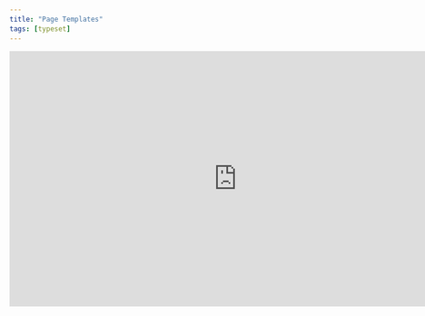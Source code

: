 ```yaml
---
title: "Page Templates"
tags: [typeset]
---
```

 
<html><body><section data-type="chapter" class="hsecchapter" data-hederis-type="hsecchapter" id="typeset-master-pages" data-pi-attrs="id: typeset-master-pages; data-tags: typeset;" role="doc-chapter" data-tags="typeset" data-author-name=" " data-book-title=" " title="Page Templates"><iframe width="800" height="450" src="https://www.youtube.com/embed/OVFvTesq8-E" frameborder="0" allow="accelerometer;" autoplay="" encrypted-media="" gyroscope="" picture-in-picture="" allowfullscreen="" id="pB3r5BBPa"/><p data-embedded-html="true" id="pFRALyWwS">INTENTIONALLY BLANK</p><p class="hblkp" data-hederis-type="hblkp" id="podA9TiSk">Page templates control the general layout of all the different sections in your book. This is different from a book&#8217;s design template: a design template includes design instructions for all the paragraphs and elements in your book, as well as the running content, margin widths, and so on. Page templates, however,  determine only the page margins, where the running headers and footers go and what kind of content should appear in them, and how to format that text. Page templates are just one part of a book&#8217;s design template.</p><p class="hblkp" data-hederis-type="hblkp" id="pSHYyESs0">You can configure 5 different page templates: chapters, 2 types of frontmatter, backmatter, and parts. While these page templates are applied to certain types of sections by default, you can change the page template that is used in any section, in the Sections &amp; Text toolset.</p><aside class="hwprbox box" data-hederis-type="hwprbox" id="pVmbQyKfg" data-type="sidebar"><p class="hblktype" data-hederis-type="hblktype" id="p1VIjihYb">Note</p><p class="hblkp" data-hederis-type="hblkp" id="p2NY34yDY">We include two types of frontmatter page templates because books will often have certain frontmatter&#8212;like title pages and copyright pages&#8212;that needs a different page layout (e.g., reduced top margin height, or removing all the content from the running headers and footers). </p></aside><p class="hblkp" data-hederis-type="hblkp" id="pWg0eDH19">Each type of page template has 4 pages that can be configured:</p><ol class="hwprnumlist" data-hederis-type="hwprnumlist" id="pWVeISDrx"><li class="hblkoli" data-hederis-type="hblkoli" id="liDdoGu1rQ"><p class="hblkoli" data-hederis-type="hblklip" id="p9ke23qVE"><strong data-hederis-type="hspanstrong" id="pAkoQHGYW">The first page of the section: </strong>You can change the top and bottom margins for the first page of the section, or change the running header and footer content. For example, you might choose to insert just the page number at the bottom of the first page, and then to include full running headers and footers on your recto and verso pages.</p></li><li class="hblkoli" data-hederis-type="hblkoli" id="liQuH3laHP"><p class="hblkoli" data-hederis-type="hblklip" id="pbEU2b2Dt"><strong class="hspanstrong" data-hederis-type="hspanstrong" id="pmQlHrEza">Recto and verso pages: </strong>These are the main content pages of your section, and this is also where you set the inside and outside margins that will be applied to all the pages in your section (including first and blank pages).</p></li><li class="hblkoli" data-hederis-type="hblkoli" id="lipbrUEqxZ"><p class="hblkoli" data-hederis-type="hblklip" id="pZxP1ECBT"><strong class="hspanstrong" data-hederis-type="hspanstrong" id="pdTXTSzEN">Blank pages: </strong>Sometimes a section will include pages that don&#8217;t include any book content&#8212;for example, if this section ends on a recto page, but the next section is required to also start on a recto page, then an extra blank verso page will be added to the end of the first section. In these cases, you can choose to suppress the running header and footer content, or have different running headers and footers appear.</p></li></ol><p class="hblkp" data-hederis-type="hblkp" id="pwTnE336q">Running headers and footers can consist of text content, or use our built-in variables. To add text to your running headers or footers:</p><ol class="hwprnumlist" data-hederis-type="hwprnumlist" id="pFx64LQU5"><li class="hblkoli" data-hederis-type="hblkoli" id="liH2c6oPIa"><p class="hblkoli" data-hederis-type="hblklip" id="pWgbhDpzb">Click the margin area that you want to add content to.</p></li><li class="hblkoli" data-hederis-type="hblkoli" id="lisbSPh2Rh"><p class="hblkoli" data-hederis-type="hblklip" id="pxR7uzUPz">Click inside the text box, and type an opening quotation mark (&#8220;).</p></li><li class="hblkoli" data-hederis-type="hblkoli" id="liPltdhaUE"><p class="hblkoli" data-hederis-type="hblklip" id="pzUGca67w">Now type the text that you want to appear, and then type a closing quotation mark (&#8221;).</p></li><li class="hblkoli" data-hederis-type="hblkoli" id="liudOATByk"><p class="hblkoli" data-hederis-type="hblklip" id="pXBViV4rM">Finally, press the Enter or Return key. Your text will appear as a gray bubble. To remove your typed text, simply press the X immediately to the right of the gray bubble.</p></li></ol><p class="hblkp" data-hederis-type="hblkp" id="pfVXuv6zA">Variables let you insert dynamic content that is pulled right from your book text, like the most recent chapter title, the book title, or the author name. You can also insert a variable to dynamically add the up-to-date page number. To include a variable, simply click on it and it will appear in the text box as a green bubble.</p><figure class="hwprfig" data-hederis-type="hwprfig" id="pX6bULRGw"><img data-hederis-type="hblkimg" class="hblkimg" id="pzPzFytUJ" src="/images/runheadfoot.png" data-img-src="/images/runheadfoot.png"/><p class="hblkcaption" data-hederis-type="hblkcaption" id="pQ4SPX5BL">This example shows a running footer that uses our built-in Page Number variable, and a running header with text content.</p></figure><p class="hblkp" data-hederis-type="hblkp" id="pmusC3ZM8">You can also combine text and variables, by following the same steps above for each type of content you want to include.</p></section></body></html>
